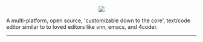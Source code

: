 <p align="center">
  <img src="https://user-images.githubusercontent.com/49985341/137650226-f2a70bb1-19cb-4cad-8774-ddaaf83cb1b6.png"/>
</p>
<p>A multi-platform, open source, 'customizable down to the core', text/code editor similar to to loved editors like vim, emacs, and 4coder.</p>

---

